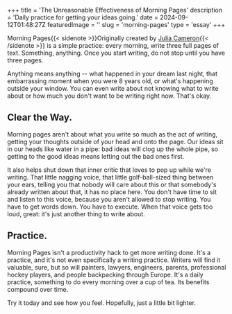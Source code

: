 +++
title = 'The Unreasonable Effectiveness of Morning Pages'
description = 'Daily practice for getting your ideas going.'
date = 2024-09-12T01:48:27Z
featuredImage = ''
slug = 'morning-pages'
type = 'essay'
+++

Morning Pages{{< sidenote >}}Originally created by [Julia Cameron](https://juliacameronlive.com/basic-tools/morning-pages/){{< /sidenote >}} is a simple practice: every morning, write three full pages of text.
Something, anything. Once you start writing, do not stop until you have three pages.

Anything means anything -- what happened in your dream last night, that embarrassing moment when you were 8 years old, or what's happening outside your window.
You can even write about not knowing what to write about or how much you don't want to be writing right now. That's okay.

## Clear the Way.

Morning pages aren't about what you write so much as the act of writing, getting your thoughts outside of your head and onto the page.
Our ideas sit in our heads like water in a pipe: bad ideas will clog up the whole pipe, so getting to the good ideas means letting out the bad ones first.

It also helps shut down that inner critic that loves to pop up while we're writing. That little nagging voice, that little golf-ball-sized thing between your ears, telling you that nobody will care about this or that somebody's already written about that, it has no place here. You don't have time to sit and listen to this voice, because you aren't allowed to stop writing. You have to get words down. You have to execute. When that voice gets too loud, great: it's just another thing to write about.

## Practice.

Morning Pages isn't a productivity hack to get more writing done.
It's a practice, and it's not even specifically a writing practice.
Writers will find it valuable, sure, but so will painters, lawyers, engineers, parents, professional hockey players, and people backpacking through Europe.
It's a daily practice, something to do every morning over a cup of tea.
Its benefits compound over time.

Try it today and see how you feel. Hopefully, just a little bit lighter.

[^foo]: "Foo"
